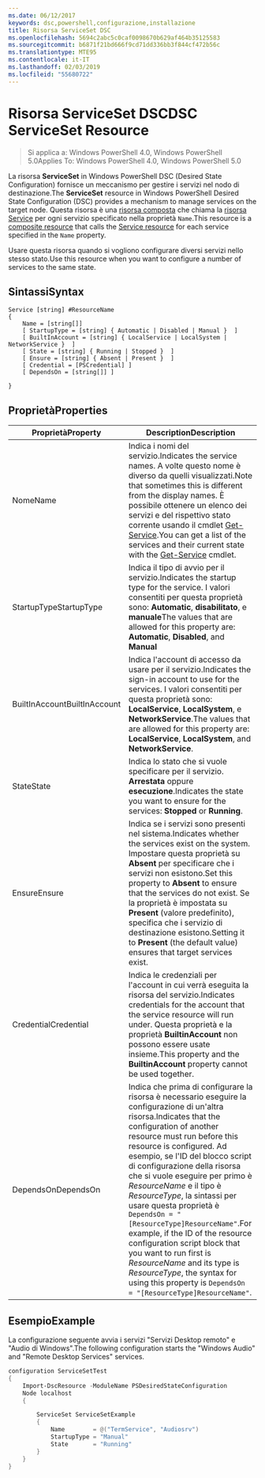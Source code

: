 ```yaml
---
ms.date: 06/12/2017
keywords: dsc,powershell,configurazione,installazione
title: Risorsa ServiceSet DSC
ms.openlocfilehash: 5694c2abc5c0caf0098670b629af464b35125583
ms.sourcegitcommit: b6871f21bd666f9cd71dd336bb3f844cf472b56c
ms.translationtype: MTE95
ms.contentlocale: it-IT
ms.lasthandoff: 02/03/2019
ms.locfileid: "55680722"
---
```

# <a name="dsc-serviceset-resource"></a><span data-ttu-id="52930-103">Risorsa ServiceSet DSC</span><span class="sxs-lookup"><span data-stu-id="52930-103">DSC ServiceSet Resource</span></span>

> <span data-ttu-id="52930-104">Si applica a: Windows PowerShell 4.0, Windows PowerShell 5.0</span><span class="sxs-lookup"><span data-stu-id="52930-104">Applies To: Windows PowerShell 4.0, Windows PowerShell 5.0</span></span>

<span data-ttu-id="52930-105">La risorsa **ServiceSet** in Windows PowerShell DSC (Desired State Configuration) fornisce un meccanismo per gestire i servizi nel nodo di destinazione.</span><span class="sxs-lookup"><span data-stu-id="52930-105">The **ServiceSet** resource in Windows PowerShell Desired State Configuration (DSC) provides a mechanism to manage services on the target node.</span></span> <span data-ttu-id="52930-106">Questa risorsa è una [risorsa composta](../../../resources/authoringResourceComposite.md) che chiama la [risorsa Service](serviceResource.md) per ogni servizio specificato nella proprietà `Name`.</span><span class="sxs-lookup"><span data-stu-id="52930-106">This resource is a [composite resource](../../../resources/authoringResourceComposite.md) that calls the [Service resource](serviceResource.md) for each service specified in the `Name` property.</span></span>

<span data-ttu-id="52930-107">Usare questa risorsa quando si vogliono configurare diversi servizi nello stesso stato.</span><span class="sxs-lookup"><span data-stu-id="52930-107">Use this resource when you want to configure a number of services to the same state.</span></span>

## <a name="syntax"></a><span data-ttu-id="52930-108">Sintassi</span><span class="sxs-lookup"><span data-stu-id="52930-108">Syntax</span></span>

```
Service [string] #ResourceName
{
    Name = [string[]]
    [ StartupType = [string] { Automatic | Disabled | Manual }  ]
    [ BuiltInAccount = [string] { LocalService | LocalSystem | NetworkService }  ]
    [ State = [string] { Running | Stopped }  ]
    [ Ensure = [string] { Absent | Present }  ]
    [ Credential = [PSCredential] ]
    [ DependsOn = [string[]] ]

}
```

## <a name="properties"></a><span data-ttu-id="52930-109">Proprietà</span><span class="sxs-lookup"><span data-stu-id="52930-109">Properties</span></span>

|  <span data-ttu-id="52930-110">Proprietà</span><span class="sxs-lookup"><span data-stu-id="52930-110">Property</span></span>  |  <span data-ttu-id="52930-111">Description</span><span class="sxs-lookup"><span data-stu-id="52930-111">Description</span></span>   |
|---|---|
| <span data-ttu-id="52930-112">Nome</span><span class="sxs-lookup"><span data-stu-id="52930-112">Name</span></span>| <span data-ttu-id="52930-113">Indica i nomi del servizio.</span><span class="sxs-lookup"><span data-stu-id="52930-113">Indicates the service names.</span></span> <span data-ttu-id="52930-114">A volte questo nome è diverso da quelli visualizzati.</span><span class="sxs-lookup"><span data-stu-id="52930-114">Note that sometimes this is different from the display names.</span></span> <span data-ttu-id="52930-115">È possibile ottenere un elenco dei servizi e del rispettivo stato corrente usando il cmdlet [Get-Service](https://technet.microsoft.com/library/hh849804.aspx).</span><span class="sxs-lookup"><span data-stu-id="52930-115">You can get a list of the services and their current state with the [Get-Service](https://technet.microsoft.com/library/hh849804.aspx) cmdlet.</span></span>|
| <span data-ttu-id="52930-116">StartupType</span><span class="sxs-lookup"><span data-stu-id="52930-116">StartupType</span></span>| <span data-ttu-id="52930-117">Indica il tipo di avvio per il servizio.</span><span class="sxs-lookup"><span data-stu-id="52930-117">Indicates the startup type for the service.</span></span> <span data-ttu-id="52930-118">I valori consentiti per questa proprietà sono: **Automatic**, **disabilitato**, e **manuale**</span><span class="sxs-lookup"><span data-stu-id="52930-118">The values that are allowed for this property are: **Automatic**, **Disabled**, and **Manual**</span></span>|
| <span data-ttu-id="52930-119">BuiltInAccount</span><span class="sxs-lookup"><span data-stu-id="52930-119">BuiltInAccount</span></span>| <span data-ttu-id="52930-120">Indica l'account di accesso da usare per il servizio.</span><span class="sxs-lookup"><span data-stu-id="52930-120">Indicates the sign-in account to use for the services.</span></span> <span data-ttu-id="52930-121">I valori consentiti per questa proprietà sono: **LocalService**, **LocalSystem**, e **NetworkService**.</span><span class="sxs-lookup"><span data-stu-id="52930-121">The values that are allowed for this property are: **LocalService**, **LocalSystem**, and **NetworkService**.</span></span>|
| <span data-ttu-id="52930-122">State</span><span class="sxs-lookup"><span data-stu-id="52930-122">State</span></span>| <span data-ttu-id="52930-123">Indica lo stato che si vuole specificare per il servizio. **Arrestata** oppure **esecuzione**.</span><span class="sxs-lookup"><span data-stu-id="52930-123">Indicates the state you want to ensure for the services: **Stopped** or **Running**.</span></span>|
| <span data-ttu-id="52930-124">Ensure</span><span class="sxs-lookup"><span data-stu-id="52930-124">Ensure</span></span>| <span data-ttu-id="52930-125">Indica se i servizi sono presenti nel sistema.</span><span class="sxs-lookup"><span data-stu-id="52930-125">Indicates whether the services exist on the system.</span></span> <span data-ttu-id="52930-126">Impostare questa proprietà su **Absent** per specificare che i servizi non esistono.</span><span class="sxs-lookup"><span data-stu-id="52930-126">Set this property to **Absent** to ensure that the services do not exist.</span></span> <span data-ttu-id="52930-127">Se la proprietà è impostata su **Present** (valore predefinito), specifica che i servizio di destinazione esistono.</span><span class="sxs-lookup"><span data-stu-id="52930-127">Setting it to **Present** (the default value) ensures that target services exist.</span></span>|
| <span data-ttu-id="52930-128">Credential</span><span class="sxs-lookup"><span data-stu-id="52930-128">Credential</span></span>| <span data-ttu-id="52930-129">Indica le credenziali per l'account in cui verrà eseguita la risorsa del servizio.</span><span class="sxs-lookup"><span data-stu-id="52930-129">Indicates credentials for the account that the service resource will run under.</span></span> <span data-ttu-id="52930-130">Questa proprietà e la proprietà **BuiltinAccount** non possono essere usate insieme.</span><span class="sxs-lookup"><span data-stu-id="52930-130">This property and the **BuiltinAccount** property cannot be used together.</span></span>|
| <span data-ttu-id="52930-131">DependsOn</span><span class="sxs-lookup"><span data-stu-id="52930-131">DependsOn</span></span>| <span data-ttu-id="52930-132">Indica che prima di configurare la risorsa è necessario eseguire la configurazione di un'altra risorsa.</span><span class="sxs-lookup"><span data-stu-id="52930-132">Indicates that the configuration of another resource must run before this resource is configured.</span></span> <span data-ttu-id="52930-133">Ad esempio, se l'ID del blocco script di configurazione della risorsa che si vuole eseguire per primo è *ResourceName* e il tipo è *ResourceType*, la sintassi per usare questa proprietà è `DependsOn = "[ResourceType]ResourceName"`.</span><span class="sxs-lookup"><span data-stu-id="52930-133">For example, if the ID of the resource configuration script block that you want to run first is *ResourceName* and its type is *ResourceType*, the syntax for using this property is `DependsOn = "[ResourceType]ResourceName"`.</span></span>|



## <a name="example"></a><span data-ttu-id="52930-134">Esempio</span><span class="sxs-lookup"><span data-stu-id="52930-134">Example</span></span>

<span data-ttu-id="52930-135">La configurazione seguente avvia i servizi "Servizi Desktop remoto" e "Audio di Windows".</span><span class="sxs-lookup"><span data-stu-id="52930-135">The following configuration starts the "Windows Audio" and "Remote Desktop Services" services.</span></span>

```powershell
configuration ServiceSetTest
{
    Import-DscResource -ModuleName PSDesiredStateConfiguration
    Node localhost
    {

        ServiceSet ServiceSetExample
        {
            Name        = @("TermService", "Audiosrv")
            StartupType = "Manual"
            State       = "Running"
        }
    }
}
```
